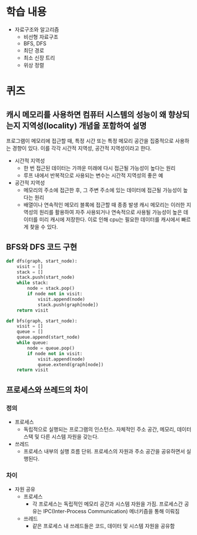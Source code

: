 # 학습 내용
- 자료구조와 알고리즘
    - 비선형 자료구조
    - BFS, DFS
    - 최단 경로
    - 최소 신장 트리
    - 위상 정렬

# 퀴즈
## 캐시 메모리를 사용하면 컴퓨터 시스템의 성능이 왜 향상되는지 지역성(locality) 개념을 포함하여 설명
프로그램이 메모리에 접근할 때, 특정 시간 또는 특정 메모리 공간을 집중적으로 사용하는 경향이 있다. 이를 각각 시간적 지역성, 공간적 지역성이라고 한다. 
- 시간적 지역성
    - 한 번 접근된 데이터는 가까운 미래에 다시 접근될 가능성이 높다는 원리
    - 루프 내에서 반복적으로 사용되는 변수는 시간적 지역성의 좋은 예
- 공간적 지역성
    - 메모리의 주소에 접근한 후, 그 주변 주소에 있는 데이터에 접근될 가능성이 높다는 원리 
    - 배열이나 연속적인 메모리 블록에 접근할 때 종종 발생
캐시 메모리는 이러한 지역성의 원리를 활용하여 자주 사용되거나 연속적으로 사용될 가능성이 높은 데이터를 미리 캐시에 저장한다. 이로 인해 cpu는 필요한 데이터를 캐시에서 빠르게 찾을 수 있다. 

## BFS와 DFS 코드 구현 

```python
def dfs(graph, start_node):
    visit = []
    stack = []
    stack.push(start_node)
    while stack:
        node = stack.pop()
        if node not in visit:
            visit.append(node)
            stack.push(graph[node])
    return visit
```

```python
def bfs(graph, start_node):
    visit = []
    queue = []
    queue.append(start_node)
    while queue:
        node = queue.pop()
        if node not in visit:
            visit.append(node)
            queue.extend(graph[node])
    return visit
```

## 프로세스와 쓰레드의 차이

### 정의 
- 프로세스
    - 독립적으로 실행되는 프로그램의 인스턴스. 자체적인 주소 공간, 메모리, 데이터 스택 및 다른 시스템 자원을 갖는다.
- 쓰레드
    - 프로세스 내부의 실행 흐름 단위. 프로세스의 자원과 주소 공간을 공유하면서 실행된다.

### 차이 
- 자원 공유
    - 프로세스
        - 각 프로세스는 독립적인 메모리 공간과 시스템 자원을 가짐. 프로세스간 공유는 IPC(Inter-Process Communication) 메너키즘을 통해 이뤄짐
    - 쓰레드
        - 같은 프로세스 내 쓰레드들은 코드, 데이터 및 시스템 자원을 공유함
